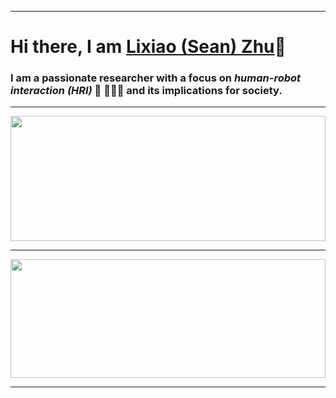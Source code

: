 ___
# Hi there, I am [Lixiao (Sean) Zhu](https://www.zhulixiao.com "Lixiao Zhu's Personal Website")👋 #

### I am a passionate researcher with a focus on ***human-robot interaction (HRI)*** :robot: :people_holding_hands: and its implications for society. 
___

<img align="center" width="100%" height="200px" src="https://github-readme-stats.vercel.app/api?username=zhulixiao&count_private=true&show_icons=true&theme=light" />

___

<img align="center" width="100%" height="190px" src="https://streak-stats.demolab.com?user=zhulixiao&theme=blueberry-duo&hide_border=false&border_radius=4.5&date_format=M%20j%5B%2C%20Y%5D&mode=weekly" />

___